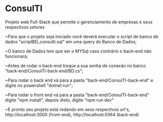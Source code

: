 # ConsulTI
Projeto web Full-Stack que permite o gerenciamento de empresas e seus respectivos setores

~Para que o projeto seja iniciado você deverá executar o script de banco de dados "scriptBD_consulti.sql" em uma query do Banco de Dados;

~O banco de Dados tem que ser o MYSql caso contrário o back-end não funcionará;

~Antes de rodar o back-end troque a sua senha de conexão no banco "back-end/ConsulTI-back-end/BD.cs";

~Para rodar o back end vá para a pasta "back-end/ConsulTI-back-end" e digite no powershell "dotnet run";

~Para rodar o front end vá para a pasta "back-end/ConsulTI-back-end" digite "npm install", depois disto, digite "npm run dev"

~E pronto seu projeto está rodando em seus respectivos url's, http://localhost:3000 (front-end), http://localhost:5064 (back-end)
